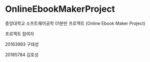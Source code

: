 # OnlineEbookMakerProject
중앙대학교 소프트웨어공학 01분반 프로젝트 (Online Ebook Maker Project)


프로젝트 참여자

20163993 구태성 

20185784 김호성 
